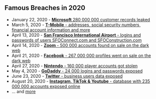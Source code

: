 <!-- sectionTitle: Famous Breaches 2020 -->
## Famous Breaches in 2020

- January 22, 2020 - [**Microsoft** 280 000 000 customer records leaked](https://www.zdnet.com/article/microsoft-discloses-security-breach-of-customer-support-database/)
- March 5, 2020 - [**T-Mobile** - addresses, social security numbers, financial account information and more](https://www.t-mobile.com/responsibility/consumer-info/pii-notice)
- April 13, 2020 - [**San Francisco International Airport** - logins and passwords of users SFOConnect.com and SFOConstruction.com](https://securityboulevard.com/2020/04/san-francisco-international-airport-reveals-data-breach-on-two-websites/)
- April 14, 2020 - [**Zoom** - 500 000 accounts found on sale on the dark web](https://www.fightingidentitycrimes.com/500-000-zoom-accounts-discovered-on-dark-web/)
- April 21, 2020 - [**Facebook** - 267 000 000 profiles went on sale on the dark web](https://www.bleepingcomputer.com/news/security/267-million-facebook-profiles-sold-for-600-on-the-dark-web/)
- April 27, 2020 - [**Nintendo** - 160 000 player accounts got stolen](https://www.techrepublic.com/article/how-to-protect-your-nintendo-account-after-the-recent-data-breach/)
- May 4, 2020 - [**GoDaddy** - 24 000 logins and passwords exposed](https://www.bleepingcomputer.com/news/security/godaddy-notifies-users-of-breached-hosting-accounts/)
- June 23, 2020 - [**Twitter** - business users data exposed](https://techcrunch.com/2020/06/23/twitter-says-some-business-users-had-their-pivate-data-exposed/)
- August 20, 2020 - [**Instagram, TikTok & Youtube** - database with 235 000 000 accounts exposed online](https://www.identityforce.com/blog/235-million-instagram-tiktok-youtube-profiles-exposed)
- ... and [more](https://www.identityforce.com/blog/2020-data-breaches)

<!-- note

Well, there were a lot. On this slide you can see the major one of 2020, but a lot more
can be found from the link on the slide. The most recent one with 235 M user account exposed online
is terrifying. And you see, social media leaks data, banks leaks data, airports leaks data,
your local gym leaks data. Everyone do it.

I feel that security is a topic that needs to be reminded every now and then,
that's why I am here today to talk about security.

NEXT: Let's talk a bit about what is security and myths round it. It fells that there is a lot
misconceptions about this topic.
-->